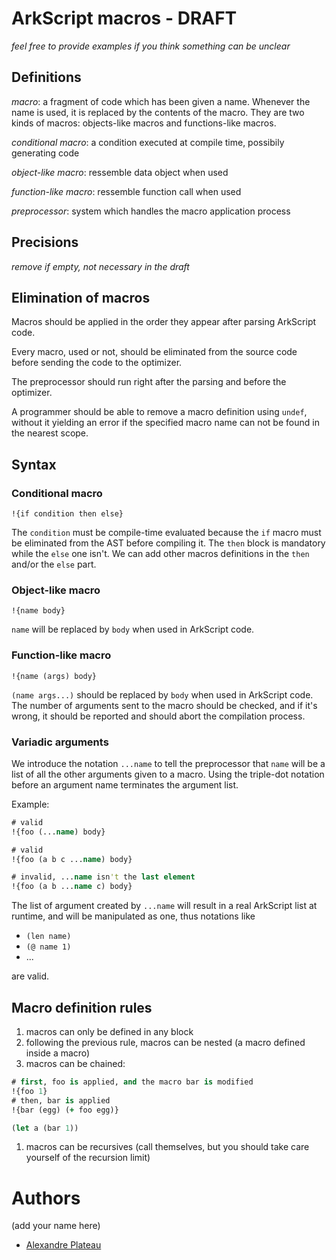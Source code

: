 # ArkScript macros - DRAFT

*feel free to provide examples if you think something can be unclear*

## Definitions

_macro_: a fragment of code which has been given a name. Whenever the name is used, it is replaced by the contents of the macro. They are two kinds of macros: objects-like macros and functions-like macros.

_conditional macro_: a condition executed at compile time, possibily generating code

_object-like macro_: ressemble data object when used

_function-like macro_: ressemble function call when used

_preprocessor_: system which handles the macro application process

## Precisions

*remove if empty, not necessary in the draft*

## Elimination of macros

Macros should be applied in the order they appear after parsing ArkScript code.

Every macro, used or not, should be eliminated from the source code before sending the code to the optimizer.

The preprocessor should run right after the parsing and before the optimizer.

A programmer should be able to remove a macro definition using `undef`, without it yielding an error if the specified macro name can not be found in the nearest scope.

## Syntax

### Conditional macro

```
!{if condition then else}
```

The `condition` must be compile-time evaluated because the `if` macro must be eliminated from the AST before compiling it. The `then` block is mandatory while the `else` one isn't. We can add other macros definitions in the `then` and/or the `else` part.

### Object-like macro

```
!{name body}
```

`name` will be replaced by `body` when used in ArkScript code.

### Function-like macro

```
!{name (args) body}
```

`(name args...)` should be replaced by `body` when used in ArkScript code. The number of arguments sent to the macro should be checked, and if it's wrong, it should be reported and should abort the compilation process.

### Variadic arguments

We introduce the notation `...name` to tell the preprocessor that `name` will be a list of all the other arguments given to a macro. Using the triple-dot notation before an argument name terminates the argument list.

Example:

```clojure
# valid
!{foo (...name) body}

# valid
!{foo (a b c ...name) body}

# invalid, ...name isn't the last element
!{foo (a b ...name c) body}
```

The list of argument created by `...name` will result in a real ArkScript list at runtime, and will be manipulated as one, thus notations like
* `(len name)`
* `(@ name 1)`
* ...

are valid.

## Macro definition rules

1. macros can only be defined in any block
1. following the previous rule, macros can be nested (a macro defined inside a macro)
1. macros can be chained:
```clojure
# first, foo is applied, and the macro bar is modified
!{foo 1}
# then, bar is applied
!{bar (egg) (+ foo egg)}

(let a (bar 1))
```
1. macros can be recursives (call themselves, but you should take care yourself of the recursion limit)

# Authors

(add your name here)

* [Alexandre Plateau](https://github.com/SuperFola)
